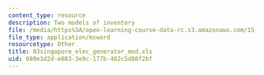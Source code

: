 ```yaml
---
content_type: resource
description: Two models of inventory
file: /media/https%3A/open-learning-course-data-rc.s3.amazonaws.com/15-057-systems-optimization-spring-2003/080e1d2de8833e9c177b482c5d88f2bf_03singapore_elec_generator_mod.xls
file_type: application/msword
resourcetype: Other
title: 03singapore_elec_generator_mod.xls
uid: 080e1d2d-e883-3e9c-177b-482c5d88f2bf
---
```


